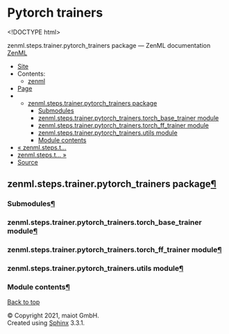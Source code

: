# Pytorch trainers

&lt;!DOCTYPE html&gt;

zenml.steps.trainer.pytorch\_trainers package — ZenML documentation  [ZenML](https://github.com/maiot-io/zenml/tree/d1fcfa3a8f41754dc05d773d2c196cf9d9b74f35/docs/sphinx_docs/_build/html/index.html)

*  [Site](https://github.com/maiot-io/zenml/tree/d1fcfa3a8f41754dc05d773d2c196cf9d9b74f35/docs/sphinx_docs/_build/html/index.html)
  * Contents:
    * [zenml](https://github.com/maiot-io/zenml/tree/d1fcfa3a8f41754dc05d773d2c196cf9d9b74f35/docs/sphinx_docs/_build/html/modules.html)
*  [Page](zenml.steps.trainer.pytorch_trainers.md)
  * * [zenml.steps.trainer.pytorch\_trainers package](zenml.steps.trainer.pytorch_trainers.md)
      * [Submodules](zenml.steps.trainer.pytorch_trainers.md#submodules)
      * [zenml.steps.trainer.pytorch\_trainers.torch\_base\_trainer module](zenml.steps.trainer.pytorch_trainers.md#zenml-steps-trainer-pytorch-trainers-torch-base-trainer-module)
      * [zenml.steps.trainer.pytorch\_trainers.torch\_ff\_trainer module](zenml.steps.trainer.pytorch_trainers.md#zenml-steps-trainer-pytorch-trainers-torch-ff-trainer-module)
      * [zenml.steps.trainer.pytorch\_trainers.utils module](zenml.steps.trainer.pytorch_trainers.md#zenml-steps-trainer-pytorch-trainers-utils-module)
      * [Module contents](zenml.steps.trainer.pytorch_trainers.md#module-contents)
* [ « zenml.steps.t...](./)
* [ zenml.steps.t... »](zenml.steps.trainer.tensorflow_trainers.md)
*  [Source](https://github.com/maiot-io/zenml/tree/d1fcfa3a8f41754dc05d773d2c196cf9d9b74f35/docs/sphinx_docs/_build/html/_sources/zenml.steps.trainer.pytorch_trainers.rst.txt)

## zenml.steps.trainer.pytorch\_trainers package[¶](zenml.steps.trainer.pytorch_trainers.md#zenml-steps-trainer-pytorch-trainers-package)

### Submodules[¶](zenml.steps.trainer.pytorch_trainers.md#submodules)

### zenml.steps.trainer.pytorch\_trainers.torch\_base\_trainer module[¶](zenml.steps.trainer.pytorch_trainers.md#zenml-steps-trainer-pytorch-trainers-torch-base-trainer-module)

### zenml.steps.trainer.pytorch\_trainers.torch\_ff\_trainer module[¶](zenml.steps.trainer.pytorch_trainers.md#zenml-steps-trainer-pytorch-trainers-torch-ff-trainer-module)

### zenml.steps.trainer.pytorch\_trainers.utils module[¶](zenml.steps.trainer.pytorch_trainers.md#zenml-steps-trainer-pytorch-trainers-utils-module)

### Module contents[¶](zenml.steps.trainer.pytorch_trainers.md#module-contents)

 [Back to top](zenml.steps.trainer.pytorch_trainers.md)

 © Copyright 2021, maiot GmbH.  
 Created using [Sphinx](http://sphinx-doc.org/) 3.3.1.  


